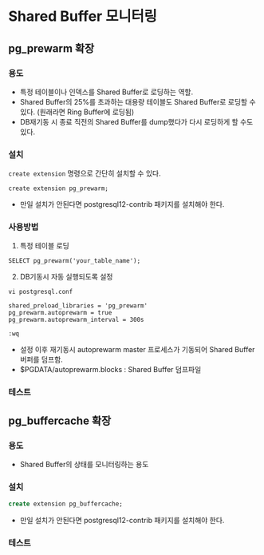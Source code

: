 # Shared Buffer 모니터링

## pg_prewarm 확장

### 용도
- 특정 테이블이나 인덱스를 Shared Buffer로 로딩하는 역할.
- Shared Buffer의 25%를 초과하는 대용량 테이블도 Shared Buffer로 로딩할 수 있다. (원래라면 Ring Buffer에 로딩됨)
- DB재기동 시 종료 직전의 Shared Buffer를 dump했다가 다시 로딩하게 할 수도 있다.

### 설치
`create extension` 명령으로 간단히 설치할 수 있다.
```
create extension pg_prewarm;
```
- 만일 설치가 안된다면 postgresql12-contrib 패키지를 설치해야 한다.

### 사용방법
1. 특정 테이블 로딩
```
SELECT pg_prewarm('your_table_name');
```

2. DB기동시 자동 실행되도록 설정
```
vi postgresql.conf

shared_preload_libraries = 'pg_prewarm'
pg_prewarm.autoprewarm = true
pg_prewarm.autoprewarm_interval = 300s

:wq
```
- 설정 이후 재기동시 autoprewarm master 프로세스가 기동되어 Shared Buffer 버퍼를 덤프함.
- $PGDATA/autoprewarm.blocks : Shared Buffer 덤프파일

### 테스트

## pg_buffercache 확장
### 용도
- Shared Buffer의 상태를 모니터링하는 용도

### 설치
```sql
create extension pg_buffercache;
```
- 만일 설치가 안된다면 postgresql12-contrib 패키지를 설치해야 한다.

### 테스트
